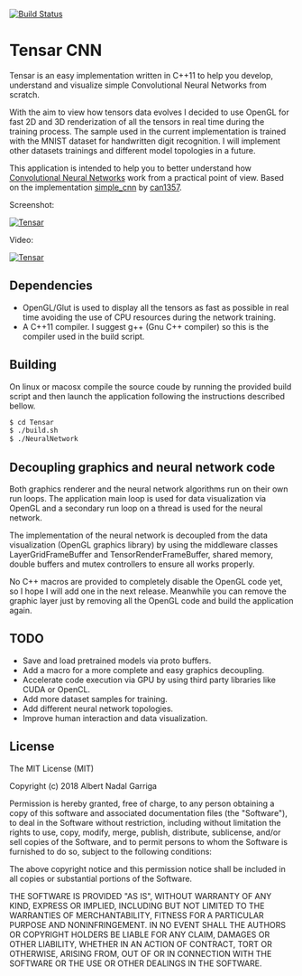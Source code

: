 [![Build Status](https://api.travis-ci.org/albertnadal/Tensar.svg?branch=master)](https://travis-ci.org/albertnadal/Tensar)

# Tensar CNN

Tensar is an easy implementation written in C++11 to help you develop, understand and visualize simple Convolutional Neural Networks from scratch.

With the aim to view how tensors data evolves I decided to use OpenGL for fast 2D and 3D renderization of all the tensors in real time during the training process. The sample used in the current implementation is trained with the MNIST dataset for handwritten digit recognition. I will implement other datasets trainings and different model topologies in a future.

This application is intended to help you to better understand how [Convolutional Neural Networks](https://en.wikipedia.org/wiki/Convolutional_neural_network) work from a practical point of view. Based on the implementation [simple_cnn](https://github.com/can1357/simple_cnn) by [can1357](https://github.com/can1357).

Screenshot:

[![Tensar](http://www.lafruitera.com/tensar_screenshot.png)](http://www.lafruitera.com/tensar_screenshot.png)

Video:

[![Tensar](https://img.youtube.com/vi/mqp0HtEZdus/0.jpg)](https://www.youtube.com/watch?v=mqp0HtEZdus)

## Dependencies

- OpenGL/Glut is used to display all the tensors as fast as possible in real time avoiding the use of CPU resources during the network training.
- A C++11 compiler. I suggest g++ (Gnu C++ compiler) so this is the compiler used in the build script.

## Building

On linux or macosx compile the source coude by running the provided build script and then launch the application following the instructions described bellow.

```sh
$ cd Tensar
$ ./build.sh
$ ./NeuralNetwork
```

## Decoupling graphics and neural network code

Both graphics renderer and the neural network algorithms run on their own run loops. The application main loop is used for data visualization via OpenGL and a secondary run loop on a thread is used for the neural network.

The implementation of the neural network is decoupled from the data visualization (OpenGL graphics library) by using the middleware classes LayerGridFrameBuffer and TensorRenderFrameBuffer, shared memory, double buffers and mutex controllers to ensure all works properly.

No C++ macros are provided to completely disable the OpenGL code yet, so I hope I will add one in the next release. Meanwhile you can remove the graphic layer just by removing all the OpenGL code and build the application again.


## TODO

- Save and load pretrained models via proto buffers.
- Add a macro for a more complete and easy graphics decoupling.
- Accelerate code execution via GPU by using third party libraries like CUDA or OpenCL.
- Add more dataset samples for training.
- Add different neural network topologies.
- Improve human interaction and data visualization.

## License
 
The MIT License (MIT)

Copyright (c) 2018 Albert Nadal Garriga

Permission is hereby granted, free of charge, to any person obtaining a copy of this software and associated documentation files (the "Software"), to deal in the Software without restriction, including without limitation the rights to use, copy, modify, merge, publish, distribute, sublicense, and/or sell copies of the Software, and to permit persons to whom the Software is furnished to do so, subject to the following conditions:

The above copyright notice and this permission notice shall be included in all copies or substantial portions of the Software.

THE SOFTWARE IS PROVIDED "AS IS", WITHOUT WARRANTY OF ANY KIND, EXPRESS OR IMPLIED, INCLUDING BUT NOT LIMITED TO THE WARRANTIES OF MERCHANTABILITY, FITNESS FOR A PARTICULAR PURPOSE AND NONINFRINGEMENT. IN NO EVENT SHALL THE AUTHORS OR COPYRIGHT HOLDERS BE LIABLE FOR ANY CLAIM, DAMAGES OR OTHER LIABILITY, WHETHER IN AN ACTION OF CONTRACT, TORT OR OTHERWISE, ARISING FROM, OUT OF OR IN CONNECTION WITH THE SOFTWARE OR THE USE OR OTHER DEALINGS IN THE SOFTWARE.
